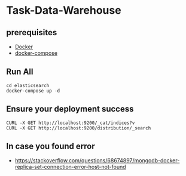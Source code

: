 # Task-Data-Warehouse

## prerequisites
- [Docker](https://docs.docker.com/engine/install/ubuntu/)
- [docker-compose](https://docs.docker.com/compose/install/) 

## Run All
```
cd elasticsearch
docker-compose up -d
```

## Ensure your deployment success
```
CURL -X GET http://localhost:9200/_cat/indices?v
CURL -X GET http://localhost:9200/distribution/_search
```

## In case you found error
- https://stackoverflow.com/questions/68674897/mongodb-docker-replica-set-connection-error-host-not-found
